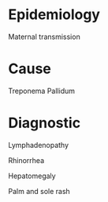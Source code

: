 
# Epidemiology

Maternal transmission

# Cause

Treponema Pallidum

# Diagnostic

Lymphadenopathy

Rhinorrhea

Hepatomegaly

Palm and sole rash
